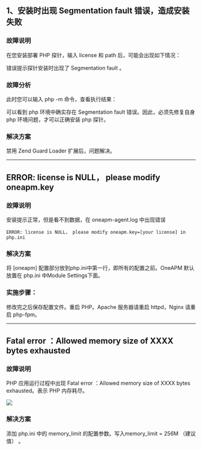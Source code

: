 ## 1、安装时出现 Segmentation fault 错误，造成安装失败

### 故障说明
在您安装部署 PHP 探针，输入 license 和 path 后，可能会出现如下情况：

错误提示探针安装时出现了 Segmentation fault 。

### 故障分析
此时您可以输入 php -m 命令，查看执行结果： 

可以看到 php 环境中确实存在 Segmentation fault 错误。因此，必须先修复自身 php 环境问题，才可以正确安装 php 探针。

### 解决方案

禁用 Zend Guard Loader 扩展后，问题解决。

* * * * *
## ERROR: license is NULL， please modify oneapm.key

### 故障说明

安装提示正常，但是看不到数据，在 oneapm-agent.log 中出现错误

`ERROR: license is NULL， please modify oneapm.key=[your license] in php.ini`

### 解决方案

将 [oneapm] 配置部分放到php.ini中第一行，即所有的配置之前。OneAPM 默认放置在 php.ini 中Module Settings下面。

### 实施步骤：

修改完之后保存配置文件。重启 PHP。Apache 服务器请重启 httpd，Nginx 请重启 php-fpm。

* * * * *

## Fatal error ：Allowed memory size of XXXX bytes exhausted

### 故障说明

PHP 应用运行过程中出现 Fatal error ：Allowed memory size of XXXX bytes exhausted。表示 PHP 内存耗尽。

![](http://udeskpub.qiniudn.com/php-1422614140.png)

### 解决方案

添加 php.ini 中的 memory_limit 的配置参数。写入memory_limit = 256M （建议值） 。
